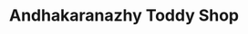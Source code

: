 ---
title: "Andhakaranazhy Toddy Shop"
url: /andhakaranazhy/andhakaranazhy-toddy-shop/
shop: Spirituosen
---